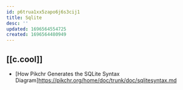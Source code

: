 ```yaml
---
id: p6trua1xx5zapo6j6s3cij1
title: Sqlite
desc: ''
updated: 1696564554725
created: 1696564480949
---
```


## [[c.cool]]

- [How Pikchr Generates the SQLite Syntax Diagram]https://pikchr.org/home/doc/trunk/doc/sqlitesyntax.md

